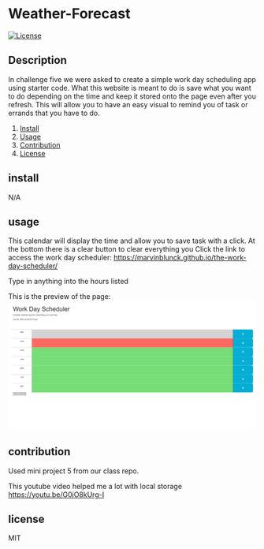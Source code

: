 # Weather-Forecast
  [![License](https://img.shields.io/badge/License-MIT-blue.svg)](https://opensource.org/licenses/MIT)
## Description
In challenge five we were asked to create a simple work day scheduling app using starter code. What this website is meant to do is save what you want to do depending on the time and keep it stored onto the page even after you refresh. This will allow you to have an easy visual to remind you of task or errands that you have to do.
1. [Install](#install)
2. [Usage](#usage)
3. [Contribution](#contribution)
4. [License](#license)

## install
N/A

## usage
This calendar will display the time and allow you to save task with a click. At the bottom there is a clear button to clear everything you
Click the link to access the work day scheduler:  https://marvinblunck.github.io/the-work-day-scheduler/

Type in anything into the hours listed 

This is the preview of the page:
![Weather forecast overview](./assets/images/work-day.jpg)


## contribution
Used mini project 5 from our class repo.

This youtube video helped me a lot with local storage https://youtu.be/G0jO8kUrg-I


## license
MIT